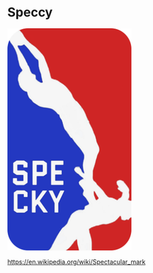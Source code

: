 # Speccy

<img width="280" height="500" title="logo" alt="Alt text" src="/docs/_static/logo2.png">

https://en.wikipedia.org/wiki/Spectacular_mark
